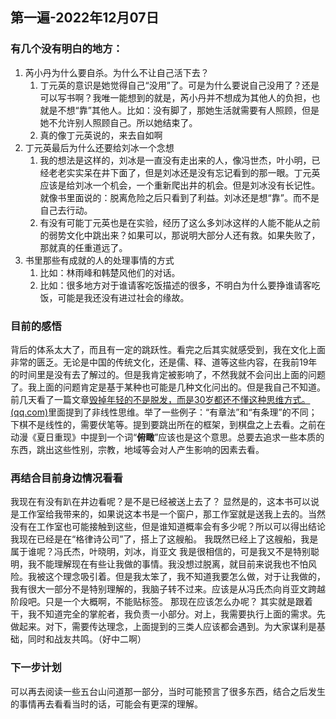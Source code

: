## 第一遍-2022年12月07日
### 有几个没有明白的地方：
1. 芮小丹为什么要自杀。为什么不让自己活下去？
	1. 丁元英的意识是她觉得自己“没用”了。可是为什么要说自己没用了？还是可以写书啊？我唯一能想到的就是，芮小丹并不想成为其他人的负担，也就是不想“靠”其他人。比如：没有脚了，那她生活就需要有人照顾，但是她不允许别人照顾自己。所以她结束了。
	2. 真的像丁元英说的，来去自如啊
2. 丁元英最后为什么还要给刘冰一个念想
	1. 我的想法是这样的，刘冰是一直没有走出来的人，像冯世杰，叶小明，已经老老实实呆在井下面了，但是刘冰还是没有忘记看到的那一眼。丁元英应该是给刘冰一个机会，一个重新爬出井的机会。但是刘冰没有长记性。就像书里面说的：脱离危险之后只看到了利益。刘冰还是想“靠”。而不是自己去行动。
	2. 有没有可能丁元英也是在实验，经历了这么多刘冰这样的人能不能从之前的弱势文化中跳出来？如果可以，那说明大部分人还有救。如果失败了，那就真的任重道远了。
3. 书里那些有成就的人的处理事情的方式
	1. 比如：林雨峰和韩楚风他们的对话。
	2. 比如：很多地方对于谁请客吃饭描述的很多，不明白为什么要挣谁请客吃饭，可能是我还没有进过社会的缘故。
### 目前的感悟
背后的体系太大了，而且有一定的跳跃性。看完之后其实就感受到，我在文化上面非常的匮乏。无论是中国的传统文化，还是儒、释、道等这些内容，在我前19年的时间里是没有去了解过的。但是我肯定被影响了，不然我就不会问出上面的问题了。我上面的问题肯定是基于某种也可能是几种文化问出的。但是我自己不知道。
前几天看了一篇文章[毁掉年轻的不是脱发，而是30岁都还不懂这种思维方式。 (qq.com)](https://mp.weixin.qq.com/s?__biz=MzU3MjU3ODc5Mw==&mid=2247483711&idx=1&sn=97395d76f97b4411c83108f5efb612f1&chksm=fccf8fb9cbb806afec9d9a4d398d658eff81951c63fab4b21fc27f193a766e941ba7a0c810f9&scene=21#wechat_redirect)里面提到了非线性思维。举了一些例子：“有章法”和“有条理”的不同；下棋不是线性的，需要伏笔等。提到要跳出所在的框架，到棋盘之上去看。之前在动漫《夏日重现》中提到一个词“**俯瞰**”应该也是这个意思。总要去追求一些本质的东西，跳出这些性别，宗教，地域等会对人产生影响的因素去看。
### 再结合目前身边情况看看
我现在有没有趴在井边看呢？是不是已经被送上去了？
	显然是的，这本书可以说是工作室给我带来的，如果说这本书是一个窗户，那工作室就是送我上去的。当然没有在工作室也可能接触到这些，但是谁知道概率会有多少呢？所以可以得出结论我现在已经是在“格律诗公司”了，搭上了这艘船。
我既然已经上了这艘船，我是属于谁呢？冯氏杰，叶晓明，刘冰，肖亚文
	我是很相信的，可是我又不是特别聪明，我不能理解现在有些让我做的事情。我没想过脱离，就目前来说我也不怕风险。我被这个理念吸引着。但是我太笨了，我不知道我要怎么做，对于让我做的，我有很大一部分不是特别理解的，我脑子转不过来。应该是从冯氏杰向肖亚文跨越阶段吧。只是一个大概啊，不能贴标签。
那现在应该怎么办呢？
	其实就是跟着干，我不知道完全的掌舵者，我负责一小部分。对上，我需要执行上面的需求。先做起来。对下，需要传达理念，上面提到的三类人应该都会遇到。为大家谋利是基础，同时和战友共鸣。（好中二啊）
### 下一步计划
可以再去阅读一些五台山问道那一部分，当时可能预言了很多东西，结合之后发生的事情再去看看当时的话，可能会有更深的理解。